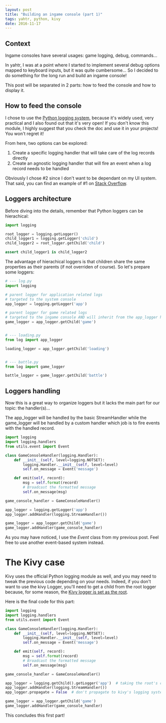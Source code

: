 ```yaml
---
layout: post
title: "Building an ingame console (part 1)"
tags: yahtr, python, kivy
date: 2016-11-17
---
```


## Context

Ingame consoles have several usages: game logging, debug, commands...

In yahtr, I was at a point where I started to implement several debug options mapped to keyboard inputs, but it was quite cumbersome... So I decided to do something for the long run and build an ingame console!

This post will be separated in 2 parts: how to feed the console and how to display it.

## How to feed the console

I chose to use the [Python logging system](https://docs.python.org/3.6/library/logging.html), because it's widely used, very practical and I also found out that it's very open! If you don't know this module, I highly suggest that you check the doc and use it in your projects! You won't regret it!

From here, two options can be explored:
1. Create a specific logging handler that will take care of the log records directly
2. Create an agnostic logging handler that will fire an event when a log record needs to be handled

Obviously I chose #2 since I don't want to be dependant on my UI system. That said, you can find an example of #1 on [Stack Overflow](http://stackoverflow.com/questions/34539563/how-to-redirect-pythons-logging-output-to-kivy-label#34581893).

## Loggers architecture

Before diving into the details, remember that Python loggers can be hierachical:

```python
import logging

root_logger = logging.getLogger()
child_logger1 = logging.getLogger('child')
child_logger2 = root_logger.getChild('child')

assert child_logger1 is child_logger2
```

The advantage of hierachical loggers is that children share the same properties as their parents (if not overriden of course).
So let's prepare some loggers:

```python
# --- log.py
import logging

# parent logger for application related logs
# targeted to the system console
app_logger = logging.getLogger('app')

# parent logger for game related logs
# targeted to the ingame console AND will inherit from the app_logger handling (system console)
game_logger = app_logger.getChild('game')


# --- loading.py
from log import app_logger

loading_logger = app_logger.getChild('loading')


# --- battle.py
from log import game_logger

battle_logger = game_logger.getChild('battle')
```

## Loggers handling

Now this is a great way to organize loggers but it lacks the main part for our topic: the handler(s)...

The app_logger will be handled by the basic StreamHandler while the game_logger will be handled by a custom handler which job is to fire events with the handled record.

```python
import logging
import logging.handlers
from utils.event import Event

class GameConsoleHandler(logging.Handler):
    def __init__(self, level=logging.NOTSET):
        logging.Handler.__init__(self, level=level)
        self.on_message = Event('message')

    def emit(self, record):
        msg = self.format(record)
        # Broadcast the formatted message
        self.on_message(msg)

game_console_handler = GameConsoleHandler()

app_logger = logging.getLogger('app')
app_logger.addHandler(logging.StreamHandler())

game_logger = app_logger.getChild('game')
game_logger.addHandler(game_console_handler)
```

As you may have noticed, I use the *Event* class from my previous post. Feel free to use another event-based system instead.


# The Kivy case

Kivy uses the official Python logging module as well, and you may need to tweak the previous code depending on your needs. Indeed, if you don't want to use the kivy Logger, you'll need to get a child from the root logger because, for some reason, the [Kivy logger is set as the root](https://github.com/kivy/kivy/blob/master/kivy/logger.py).

Here is the final code for this part:

```python
import logging
import logging.handlers
from utils.event import Event

class GameConsoleHandler(logging.Handler):
    def __init__(self, level=logging.NOTSET):
        logging.Handler.__init__(self, level=level)
        self.on_message = Event('message')

    def emit(self, record):
        msg = self.format(record)
        # Broadcast the formatted message
        self.on_message(msg)

game_console_handler = GameConsoleHandler()

app_logger = logging.getChild().getLogger('app')  # taking the root's child
app_logger.addHandler(logging.StreamHandler())
app_logger.propagate = False  # don't propagate to kivy's logging system

game_logger = app_logger.getChild('game')
game_logger.addHandler(game_console_handler)
```

This concludes this first part!